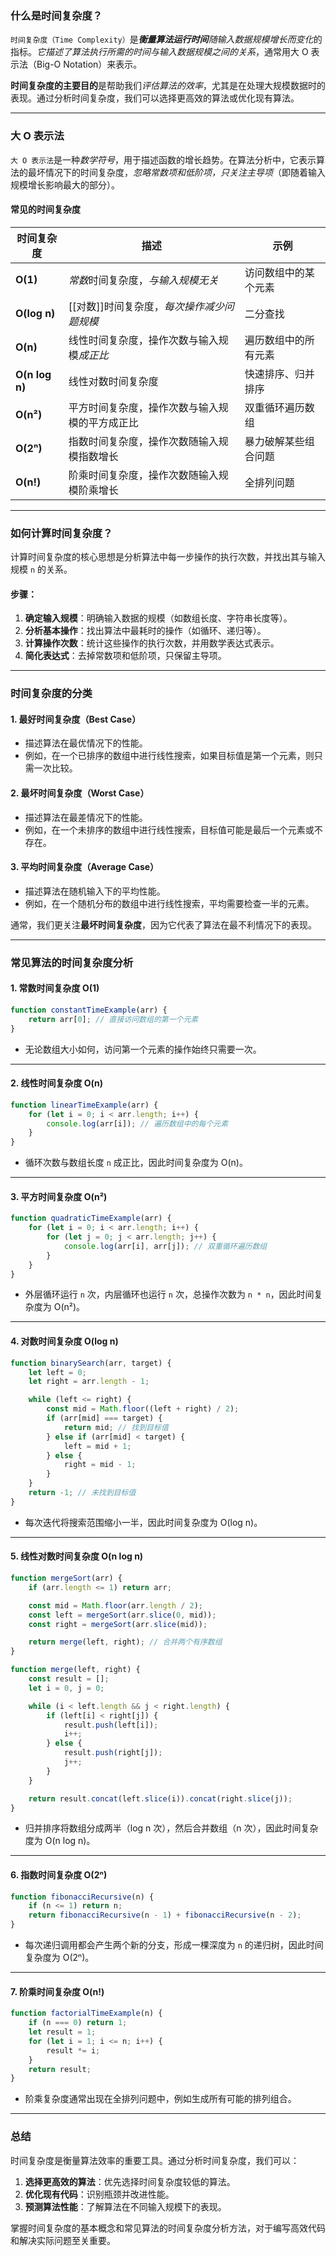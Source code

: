### 什么是时间复杂度？

`时间复杂度（Time Complexity）`是***衡量算法运行时间**随输入数据规模增长而变化*的指标。*它描述了算法执行所需的时间与输入数据规模之间的关系*，通常用大 O 表示法（Big-O Notation）来表示。

**时间复杂度的主要目的**是帮助我们*评估算法的效率*，尤其是在处理大规模数据时的表现。通过分析时间复杂度，我们可以选择更高效的算法或优化现有算法。

---

### 大 O 表示法

`大 O 表示法`是一种*数学符号*，用于描述函数的增长趋势。在算法分析中，它表示算法的最坏情况下的时间复杂度，*忽略常数项和低阶项，只关注主导项*（即随着输入规模增长影响最大的部分）。

#### 常见的时间复杂度

| 时间复杂度          | 描述                       | 示例         |
| -------------- | ------------------------ | ---------- |
| **O(1)**       | *常数*时间复杂度，*与输入规模无关*      | 访问数组中的某个元素 |
| **O(log n)**   | [[对数]]时间复杂度，*每次操作减少问题规模* | 二分查找       |
| **O(n)**       | 线性时间复杂度，操作次数与输入规模*成正比*   | 遍历数组中的所有元素 |
| **O(n log n)** | 线性对数时间复杂度                | 快速排序、归并排序  |
| **O(n²)**      | 平方时间复杂度，操作次数与输入规模的平方成正比  | 双重循环遍历数组   |
| **O(2ⁿ)**      | 指数时间复杂度，操作次数随输入规模指数增长    | 暴力破解某些组合问题 |
| **O(n!)**      | 阶乘时间复杂度，操作次数随输入规模阶乘增长    | 全排列问题      |

---

### 如何计算时间复杂度？

计算时间复杂度的核心思想是分析算法中每一步操作的执行次数，并找出其与输入规模 `n` 的关系。

#### 步骤：
1. **确定输入规模**：明确输入数据的规模（如数组长度、字符串长度等）。
2. **分析基本操作**：找出算法中最耗时的操作（如循环、递归等）。
3. **计算操作次数**：统计这些操作的执行次数，并用数学表达式表示。
4. **简化表达式**：去掉常数项和低阶项，只保留主导项。

---

### 时间复杂度的分类

#### 1. **最好时间复杂度（Best Case）**
- 描述算法在最优情况下的性能。
- 例如，在一个已排序的数组中进行线性搜索，如果目标值是第一个元素，则只需一次比较。

#### 2. **最坏时间复杂度（Worst Case）**
- 描述算法在最差情况下的性能。
- 例如，在一个未排序的数组中进行线性搜索，目标值可能是最后一个元素或不存在。

#### 3. **平均时间复杂度（Average Case）**
- 描述算法在随机输入下的平均性能。
- 例如，在一个随机分布的数组中进行线性搜索，平均需要检查一半的元素。

通常，我们更关注**最坏时间复杂度**，因为它代表了算法在最不利情况下的表现。

---

### 常见算法的时间复杂度分析

#### 1. **常数时间复杂度 O(1)**
```javascript
function constantTimeExample(arr) {
    return arr[0]; // 直接访问数组的第一个元素
}
```
- 无论数组大小如何，访问第一个元素的操作始终只需要一次。

---

#### 2. **线性时间复杂度 O(n)**
```javascript
function linearTimeExample(arr) {
    for (let i = 0; i < arr.length; i++) {
        console.log(arr[i]); // 遍历数组中的每个元素
    }
}
```
- 循环次数与数组长度 `n` 成正比，因此时间复杂度为 O(n)。

---

#### 3. **平方时间复杂度 O(n²)**
```javascript
function quadraticTimeExample(arr) {
    for (let i = 0; i < arr.length; i++) {
        for (let j = 0; j < arr.length; j++) {
            console.log(arr[i], arr[j]); // 双重循环遍历数组
        }
    }
}
```
- 外层循环运行 `n` 次，内层循环也运行 `n` 次，总操作次数为 `n * n`，因此时间复杂度为 O(n²)。

---

#### 4. **对数时间复杂度 O(log n)**
```javascript
function binarySearch(arr, target) {
    let left = 0;
    let right = arr.length - 1;

    while (left <= right) {
        const mid = Math.floor((left + right) / 2);
        if (arr[mid] === target) {
            return mid; // 找到目标值
        } else if (arr[mid] < target) {
            left = mid + 1;
        } else {
            right = mid - 1;
        }
    }
    return -1; // 未找到目标值
}
```
- 每次迭代将搜索范围缩小一半，因此时间复杂度为 O(log n)。

---

#### 5. **线性对数时间复杂度 O(n log n)**
```javascript
function mergeSort(arr) {
    if (arr.length <= 1) return arr;

    const mid = Math.floor(arr.length / 2);
    const left = mergeSort(arr.slice(0, mid));
    const right = mergeSort(arr.slice(mid));

    return merge(left, right); // 合并两个有序数组
}

function merge(left, right) {
    const result = [];
    let i = 0, j = 0;

    while (i < left.length && j < right.length) {
        if (left[i] < right[j]) {
            result.push(left[i]);
            i++;
        } else {
            result.push(right[j]);
            j++;
        }
    }

    return result.concat(left.slice(i)).concat(right.slice(j));
}
```
- 归并排序将数组分成两半（log n 次），然后合并数组（n 次），因此时间复杂度为 O(n log n)。

---

#### 6. **指数时间复杂度 O(2ⁿ)**
```javascript
function fibonacciRecursive(n) {
    if (n <= 1) return n;
    return fibonacciRecursive(n - 1) + fibonacciRecursive(n - 2);
}
```
- 每次递归调用都会产生两个新的分支，形成一棵深度为 `n` 的递归树，因此时间复杂度为 O(2ⁿ)。

---

#### 7. **阶乘时间复杂度 O(n!)**
```javascript
function factorialTimeExample(n) {
    if (n === 0) return 1;
    let result = 1;
    for (let i = 1; i <= n; i++) {
        result *= i;
    }
    return result;
}
```
- 阶乘复杂度通常出现在全排列问题中，例如生成所有可能的排列组合。

---

### 总结

时间复杂度是衡量算法效率的重要工具。通过分析时间复杂度，我们可以：

1. **选择更高效的算法**：优先选择时间复杂度较低的算法。
2. **优化现有代码**：识别瓶颈并改进性能。
3. **预测算法性能**：了解算法在不同输入规模下的表现。

掌握时间复杂度的基本概念和常见算法的时间复杂度分析方法，对于编写高效代码和解决实际问题至关重要。